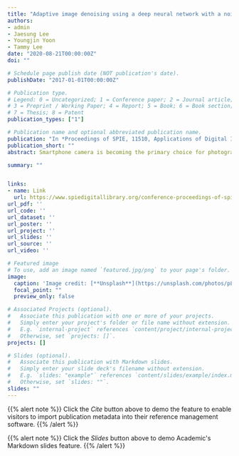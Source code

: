 ```yaml
---
title: "Adaptive image denoising using a deep neural network with a noise correction map"
authors:
- admin
- Jaesung Lee
- Youngjin Yoon
- Tammy Lee
date: "2020-08-21T00:00:00Z"
doi: ""

# Schedule page publish date (NOT publication's date).
publishDate: "2017-01-01T00:00:00Z"

# Publication type.
# Legend: 0 = Uncategorized; 1 = Conference paper; 2 = Journal article;
# 3 = Preprint / Working Paper; 4 = Report; 5 = Book; 6 = Book section;
# 7 = Thesis; 8 = Patent
publication_types: ["1"]

# Publication name and optional abbreviated publication name.
publication: "In *Proceedings of SPIE, 11510, Applications of Digital Image Processing XLIII*"
publication_short: "" 
abstract: Smartphone camera is becoming the primary choice for photography among general users due to its convenience and rapidly improving image quality. However, it is more prone to noise compared to a professional DSLR camera due to a smaller sensor. Image noise, especially in low-light situations, is a critical problem that must be addressed to obtain high quality photos. Image denoising has thus remained an important low level vision topic over years with both traditional and learning based techniques used for mitigating this problem. We propose an adaptive Deep Neural Network based Noise Reduction (DNN-NR) algorithm to address the denoising problem in smartphone images. Image noise was modeled from photos captured under different light settings using a Poisson-Gaussian noise model which better approximates the signaldependence (photon sensing) and stationary disturbances in the sensor data. Using this noise model, synthetic noisy datasets were prepared to mimic photos captured under varying light conditions and train the network. A noise correction map based on camera and image information like ISO, vignetting map and image gray level was provided as an input to the network. This correction map provides an indication of the local noise level to help the network adaptively denoise photos. Experimental results show that our adaptive neural network based denoising approach produced a significantly better denoised image with higher PSNR and MOS quality scores in comparison to a standard denoising method like CBM3D across varying light conditions. In addition, using a locally varying noise map helped in preserving more detail in denoised images.

summary: ""


links:
- name: Link
  url: https://www.spiedigitallibrary.org/conference-proceedings-of-spie/11510/2567586/Adaptive-image-denoising-using-a-deep-neural-network-with-a/10.1117/12.2567586.short
url_pdf: '' 
url_code: ''
url_dataset: ''
url_poster: ''
url_project: ''
url_slides: ''
url_source: ''
url_video: ''

# Featured image
# To use, add an image named `featured.jpg/png` to your page's folder. 
image:
  caption: 'Image credit: [**Unsplash**](https://unsplash.com/photos/pLCdAaMFLTE)'
  focal_point: ""
  preview_only: false

# Associated Projects (optional).
#   Associate this publication with one or more of your projects.
#   Simply enter your project's folder or file name without extension.
#   E.g. `internal-project` references `content/project/internal-project/index.md`.
#   Otherwise, set `projects: []`.
projects: []

# Slides (optional).
#   Associate this publication with Markdown slides.
#   Simply enter your slide deck's filename without extension.
#   E.g. `slides: "example"` references `content/slides/example/index.md`.
#   Otherwise, set `slides: ""`.
slides: "" 
---
```


{{% alert note %}}
Click the *Cite* button above to demo the feature to enable visitors to import publication metadata into their reference management software.
{{% /alert %}}

{{% alert note %}}
Click the *Slides* button above to demo Academic's Markdown slides feature.
{{% /alert %}}



